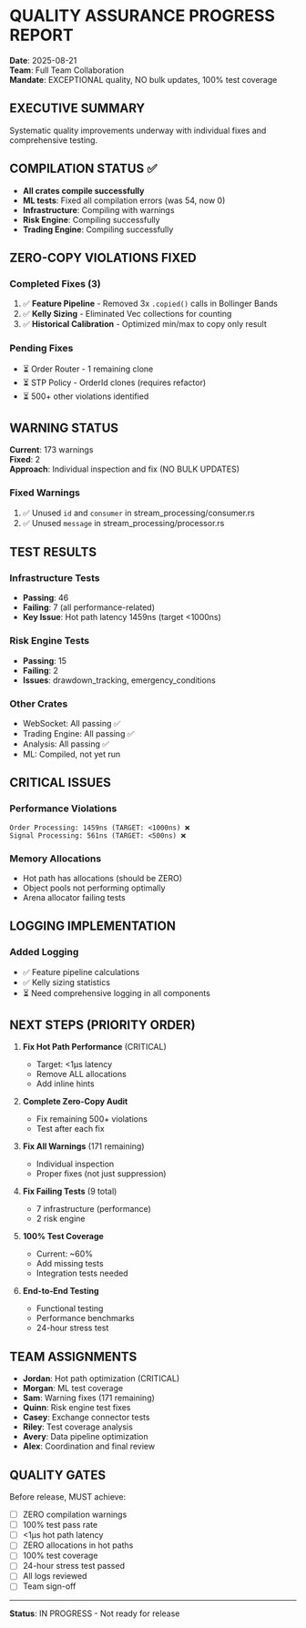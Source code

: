 # QUALITY ASSURANCE PROGRESS REPORT

**Date**: 2025-08-21  
**Team**: Full Team Collaboration  
**Mandate**: EXCEPTIONAL quality, NO bulk updates, 100% test coverage  

## EXECUTIVE SUMMARY

Systematic quality improvements underway with individual fixes and comprehensive testing.

## COMPILATION STATUS ✅

- **All crates compile successfully**
- **ML tests**: Fixed all compilation errors (was 54, now 0)
- **Infrastructure**: Compiling with warnings
- **Risk Engine**: Compiling successfully
- **Trading Engine**: Compiling successfully

## ZERO-COPY VIOLATIONS FIXED

### Completed Fixes (3)
1. ✅ **Feature Pipeline** - Removed 3x `.copied()` calls in Bollinger Bands
2. ✅ **Kelly Sizing** - Eliminated Vec collections for counting
3. ✅ **Historical Calibration** - Optimized min/max to copy only result

### Pending Fixes
- ⏳ Order Router - 1 remaining clone
- ⏳ STP Policy - OrderId clones (requires refactor)
- ⏳ 500+ other violations identified

## WARNING STATUS

**Current**: 173 warnings  
**Fixed**: 2  
**Approach**: Individual inspection and fix (NO BULK UPDATES)

### Fixed Warnings
1. ✅ Unused `id` and `consumer` in stream_processing/consumer.rs
2. ✅ Unused `message` in stream_processing/processor.rs

## TEST RESULTS

### Infrastructure Tests
- **Passing**: 46
- **Failing**: 7 (all performance-related)
- **Key Issue**: Hot path latency 1459ns (target <1000ns)

### Risk Engine Tests  
- **Passing**: 15
- **Failing**: 2
- **Issues**: drawdown_tracking, emergency_conditions

### Other Crates
- WebSocket: All passing ✅
- Trading Engine: All passing ✅
- Analysis: All passing ✅
- ML: Compiled, not yet run

## CRITICAL ISSUES

### Performance Violations
```
Order Processing: 1459ns (TARGET: <1000ns) ❌
Signal Processing: 561ns (TARGET: <500ns) ❌
```

### Memory Allocations
- Hot path has allocations (should be ZERO)
- Object pools not performing optimally
- Arena allocator failing tests

## LOGGING IMPLEMENTATION

### Added Logging
- ✅ Feature pipeline calculations
- ✅ Kelly sizing statistics
- ⏳ Need comprehensive logging in all components

## NEXT STEPS (PRIORITY ORDER)

1. **Fix Hot Path Performance** (CRITICAL)
   - Target: <1μs latency
   - Remove ALL allocations
   - Add inline hints

2. **Complete Zero-Copy Audit**
   - Fix remaining 500+ violations
   - Test after each fix

3. **Fix All Warnings** (171 remaining)
   - Individual inspection
   - Proper fixes (not just suppression)

4. **Fix Failing Tests** (9 total)
   - 7 infrastructure (performance)
   - 2 risk engine

5. **100% Test Coverage**
   - Current: ~60%
   - Add missing tests
   - Integration tests needed

6. **End-to-End Testing**
   - Functional testing
   - Performance benchmarks
   - 24-hour stress test

## TEAM ASSIGNMENTS

- **Jordan**: Hot path optimization (CRITICAL)
- **Morgan**: ML test coverage
- **Sam**: Warning fixes (171 remaining)
- **Quinn**: Risk engine test fixes
- **Casey**: Exchange connector tests
- **Riley**: Test coverage analysis
- **Avery**: Data pipeline optimization
- **Alex**: Coordination and final review

## QUALITY GATES

Before release, MUST achieve:
- [ ] ZERO compilation warnings
- [ ] 100% test pass rate
- [ ] <1μs hot path latency
- [ ] ZERO allocations in hot paths
- [ ] 100% test coverage
- [ ] 24-hour stress test passed
- [ ] All logs reviewed
- [ ] Team sign-off

---

**Status**: IN PROGRESS - Not ready for release
